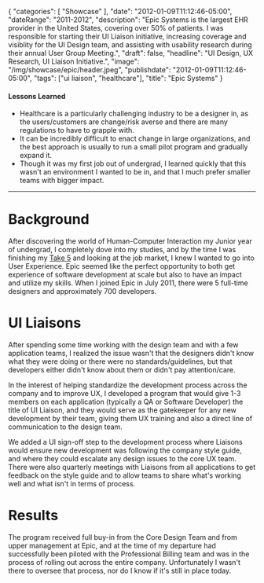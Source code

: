 {
   "categories": [
      "Showcase"
   ],
   "date": "2012-01-09T11:12:46-05:00",
   "dateRange": "2011-2012",
   "description": "Epic Systems is the largest EHR provider in the United States, covering over 50% of patients. I was responsible for starting their UI Liaison initiative, increasing coverage and visiblity for the UI Design team, and assisting with usability research during their annual User Group Meeting.",
   "draft": false,
   "headline": "UI Design, UX Research, UI Liaison Initiative.",
   "image": "/img/showcase/epic/header.jpeg",
   "publishdate": "2012-01-09T11:12:46-05:00",
   "tags": ["ui liaison", "healthcare"],
   "title": "Epic Systems"
}

<div class="tldnr">
  <h4>Lessons Learned</h4>
  <ul>
    <li>Healthcare is a particularly challenging industry to be a designer in, as the users/customers are change/risk averse and there are many regulations to have to grapple with.</li>
    <li>It can be incredibly difficult to enact change in large organizations, and the best approach is usually to run a small pilot program and gradually expand it.</li>
    <li>Though it was my first job out of undergrad, I learned quickly that this wasn't an environment I wanted to be in, and that I much prefer smaller teams with bigger impact.</li>
  </ul>
</div>

---

# Background

After discovering the world of Human-Computer Interaction my Junior year of undergrad, I completely dove into my studies, and by the time I was finishing my [Take 5](https://www.rochester.edu/college/CCAS/undergraduate/opportunities/takefive/) and looking at the job market, I knew I wanted to go into User Experience. Epic seemed like the perfect opportunity to both get experience of software development at scale but also to have an impact and utilize my skills. When I joined Epic in July 2011, there were 5 full-time designers and approximately 700 developers.

# UI Liaisons

After spending some time working with the design team and with a few application teams, I realized the issue wasn't that the designers didn't know what they were doing or there were no standards/guidelines, but that developers either didn't know about them or didn't pay attention/care.

In the interest of helping standardize the development process across the company and to improve UX, I developed a program that would give 1-3 members on each application (typically a QA or Software Developer) the title of UI Liaison, and they would serve as the gatekeeper for any new development by their team, giving them UX training and also a direct line of communication to the design team.

We added a UI sign-off step to the development process where Liaisons would ensure new development was following the company style guide, and where they could escalate any design issues to the core UX team. There were also quarterly meetings with  Liaisons from all applications to get feedback on the style guide and to allow teams to share what's working well and what isn't in terms of process.

# Results

The program received full buy-in from the Core Design Team and from upper management at Epic, and at the time of my departure had successfully been piloted with the Professional Billing team and was in the process of rolling out across the entire company. Unfortunately I wasn't there to oversee that process, nor do I know if it's still in place today.
